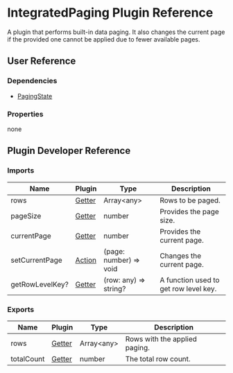 # IntegratedPaging Plugin Reference

A plugin that performs built-in data paging. It also changes the current page if the provided one cannot be applied due to fewer available pages.

## User Reference

### Dependencies

- [PagingState](paging-state.md)

### Properties

none

## Plugin Developer Reference

### Imports

Name | Plugin | Type | Description
-----|--------|------|------------
rows | [Getter](/devextreme-reactive/react/core/docs/reference/getter) | Array&lt;any&gt; | Rows to be paged.
pageSize | [Getter](/devextreme-reactive/react/core/docs/reference/getter) | number | Provides the page size.
currentPage | [Getter](/devextreme-reactive/react/core/docs/reference/getter) | number | Provides the current page.
setCurrentPage | [Action](/devextreme-reactive/react/core/docs/reference/action) | (page: number) => void | Changes the current page.
getRowLevelKey? | [Getter](/devextreme-reactive/react/core/docs/reference/getter) | (row: any) => string? | A function used to get row level key.

### Exports

Name | Plugin | Type | Description
-----|--------|------|------------
rows | [Getter](/devextreme-reactive/react/core/docs/reference/getter) | Array&lt;any&gt; | Rows with the applied paging.
totalCount | [Getter](/devextreme-reactive/react/core/docs/reference/getter) | number | The total row count.
